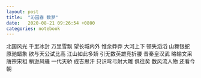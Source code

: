 ```yaml
---
layout: post
title:  "沁园春 数梦"
date:   2020-08-21 09:26:54 +0800
categories: notebook
---
```


北国风光 千里冰封 万里雪飘
望长城内外 惟余莽莽
大河上下 顿失滔滔
山舞银蛇 原驰蜡象 欲与天公试比高
江山如此多娇 引无数英雄竞折腰
昔秦皇汉武 略输文采
唐宗宋祖 稍逊风骚
一代天骄 成吉思汗 只识弯弓射大雕
俱往矣 数风流人物 还看今朝
